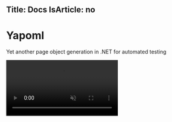 Title: Docs
IsArticle: no
---

<div class="px-4 py-5 my-5 text-center">
    <h1 class="display-4 fw-bold">Yapoml</h1>
    <p class="display-6">
        Yet another page object generation in .NET for automated testing
    </p>
</div>

<div class="row py-3 justify-content-center">
    <video controls autoplay muted>
        <source src="img/Promo.mp4" type="video/mp4" />
        Sorry, your browser doesn't support embedded videos.
    </video>
</div>
